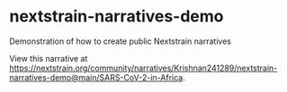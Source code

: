 # nextstrain-narratives-demo
Demonstration of how to create public Nextstrain narratives

View this narrative at https://nextstrain.org/community/narratives/Krishnan241289/nextstrain-narratives-demo@main/SARS-CoV-2-in-Africa.
